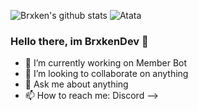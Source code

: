 ![Brxken's github stats](https://github-readme-stats.vercel.app/api?username=brxkendev)
![Atata](https://github-readme-stats-lovat-three.vercel.app/)
### Hello there, im BrxkenDev 👋

- 🔭 I’m currently working on Member Bot
- 👯 I’m looking to collaborate on anything
- 💬 Ask me about anything
- 📫 How to reach me: Discord
-->
